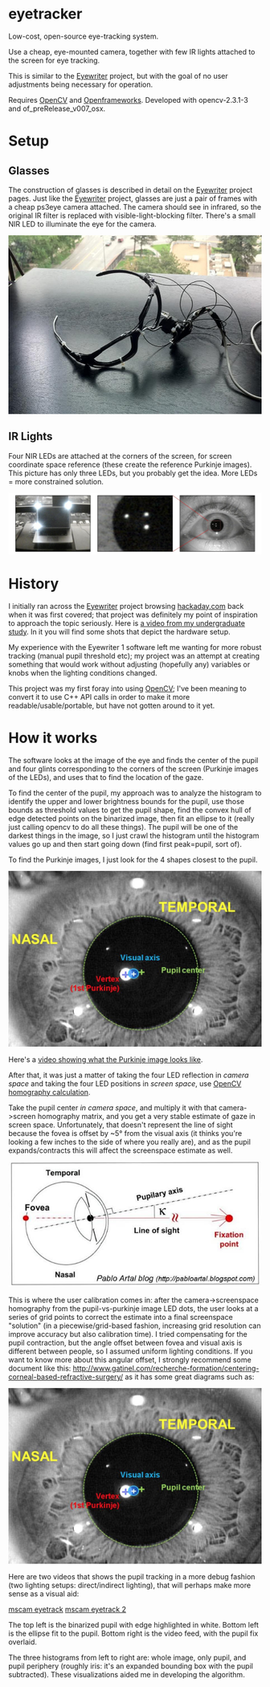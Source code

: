 eyetracker
===

Low-cost, open-source eye-tracking system.

Use a cheap, eye-mounted camera, together with few IR lights attached to the
screen for eye tracking.


This is similar to the [Eyewriter][Eyewriter] project, but with the goal of no
user adjustments being necessary for operation.

Requires [OpenCV] and [Openframeworks]. Developed with opencv-2.3.1-3 and
of_preRelease_v007_osx.

Setup
===

Glasses
---

The construction of glasses is described in detail on the [Eyewriter] project
pages. Just like the [Eyewriter] project, glasses are just a pair of frames with
a cheap ps3eye camera attached. The camera should see in infrared, so the
original IR filter is replaced with visible-light-blocking filter. There's a
small NIR LED to illuminate the eye for the camera.

![](doc/glasses.jpg)

IR Lights
---

Four NIR LEDs are attached at the corners of the screen, for screen coordinate
space reference (these create the reference Purkinje images). This picture has
only three LEDs, but you probably get the idea. More LEDs = more constrained
solution.


![](doc/lights.jpg)

History
===

I initially ran across the [Eyewriter] project browsing
[hackaday.com](http://hackaday.com) back when it was first covered; that project
was definitely my point of inspiration to approach the topic seriously. Here is
[a video from my undergraduate study][DU project]. In it you will find some
shots that depict the hardware setup.

My experience with the Eyewriter 1 software left me wanting for more robust
tracking (manual pupil threshold etc); my project was an attempt at creating
something that would work without adjusting (hopefully any) variables or knobs
when the lighting conditions changed.

This project was my first foray into using [OpenCV]; I've been meaning to
convert it to use C++ API calls in order to make it more
readable/usable/portable, but have not gotten around to it yet.

How it works
===

The software looks at the image of the eye and finds the center of the pupil and
four glints corresponding to the corners of the screen (Purkinje images of the
LEDs), and uses that to find the location of the gaze.

To find the center of the pupil, my approach was to analyze the histogram to
identify the upper and lower brightness bounds for the pupil, use those bounds
as threshold values to get the pupil shape, find the convex hull of edge
detected points on the binarized image, then fit an ellipse to it (really just
calling opencv to do all these things). The pupil will be one of the darkest
things in the image, so I just crawl the histogram until the histogram values go
up and then start going down (find first peak=pupil, sort of).

To find the Purkinje images, I just look for the 4 shapes closest to the pupil.

![](doc/purkinje.jpg)

Here's a [video showing what the Purkinje image looks like].

After that, it was just a matter of taking the four LED reflection in
*camera space* and taking the four LED positions in *screen space*, use
[OpenCV homography calculation].

Take the pupil center *in camera space*, and multiply it with that
camera->screen homography matrix, and you get a very stable estimate of gaze in
screen space. Unfortunately, that doesn't represent the line of sight because
the fovea is offset by ~5° from the visual axis (it thinks you're looking a few
inches to the side of where you really are), and as the pupil expands/contracts
this will affect the screenspace estimate as well.

![](doc/fovea.jpg)

This is where the user calibration comes in: after the camera->screenspace
homography from the pupil-vs-purkinje image LED dots, the user looks at a series
of grid points to correct the estimate into a final screenspace "solution" (in a
piecewise/grid-based fashion, increasing grid resolution can improve accuracy
but also calibration time). I tried compensating for the pupil contraction, but
the angle offset between fovea and visual axis is different between people, so I
assumed uniform lighting conditions. If you want to know more about this angular
offset, I strongly recommend some document like this:
http://www.gatinel.com/recherche-formation/centering-corneal-based-refractive-surgery/
as it has some great diagrams such as:

![](doc/purkinje.jpg)


Here are two videos that shows the pupil tracking in a more debug fashion (two
lighting setups: direct/indirect lighting), that will perhaps make more sense as
a visual aid:

[mscam eyetrack](doc/mscam%20eyetrack.mov)
[mscam eyetrack 2](doc/mscam%20eyetrack%202.mov)

The top left is the binarized pupil with edge highlighted in white. Bottom left
is the ellipse fit to the pupil. Bottom right is the video feed, with the pupil
fix overlaid.

The three histograms from left to right are: whole image, only pupil, and pupil
periphery (roughly iris: it's an expanded bounding box with the pupil
subtracted). These visualizations aided me in developing the algorithm.


[Eyewriter]: http://www.eyewriter.org
[DU project]: https://www.youtube.com/watch?v=nOg1RHQSRzs
[OpenCV]: http://opencv.org
[Openframeworks]: http://openframeworks.cc
[OpenCV homography calculation]: http://docs.opencv.org/modules/calib3d/doc/camera_calibration_and_3d_reconstruction.html#findhomography
[video showing what the Purkinje image looks like]: https://www.youtube.com/watch?v=9GrUyW7yNXI
